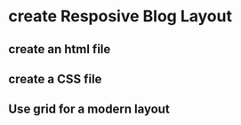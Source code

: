 # create Resposive Blog Layout

## create an html file

## create a CSS file

## Use grid for a modern layout
